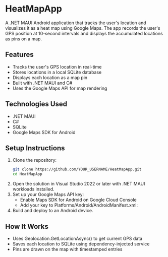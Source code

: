# HeatMapApp

A .NET MAUI Android application that tracks the user's location and visualizes it as a heat map using Google Maps. The app records the user's GPS position at 10-second intervals and displays the accumulated locations as pins on a map.

## Features

- Tracks the user's GPS location in real-time
- Stores locations in a local SQLite database
- Displays each location as a map pin
- Built with .NET MAUI and C#
- Uses the Google Maps API for map rendering

## Technologies Used

- .NET MAUI
- C#
- SQLite
- Google Maps SDK for Android

## Setup Instructions

1. Clone the repository:
   ```bash
   git clone https://github.com/YOUR_USERNAME/HeatMapApp.git
   cd HeatMapApp
2. Open the solution in Visual Studio 2022 or later with .NET MAUI workloads installed.
3. Set up your Google Maps API key:
   - Enable Maps SDK for Android on Google Cloud Console
   - Add your key to Platforms/Android/AndroidManifest.xml:
     <meta-data android:name="com.google.android.geo.API_KEY"
           android:value="YOUR_API_KEY_HERE" />
4. Build and deploy to an Android device.

## How It Works

- Uses Geolocation.GetLocationAsync() to get current GPS data
- Saves each location to SQLite using dependency-injected service
- Pins are drawn on the map with timestamped entries

